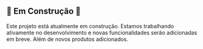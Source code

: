 ## 🚧 Em Construção 🚧

Este projeto está atualmente em construção. Estamos trabalhando ativamente no desenvolvimento e novas funcionalidades serão adicionadas em breve. Além de novos produtos adicionados. 
